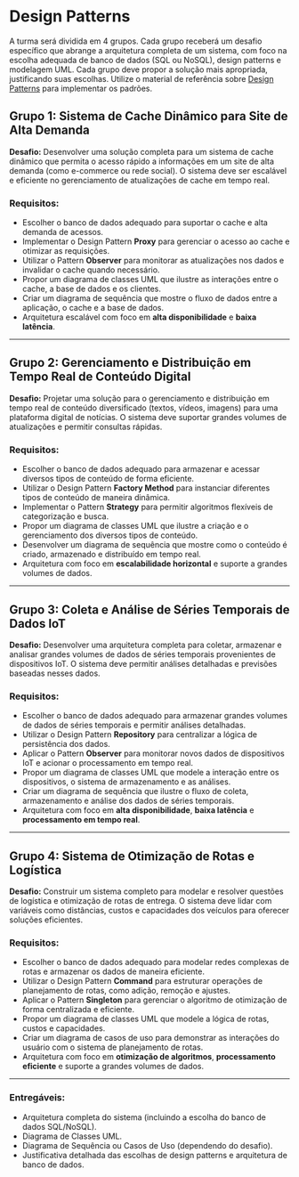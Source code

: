 # Design Patterns

A turma será dividida em 4 grupos. Cada grupo receberá um desafio específico que abrange a arquitetura completa de um sistema, com foco na escolha adequada de banco de dados (SQL ou NoSQL), design patterns e modelagem UML. Cada grupo deve propor a solução mais apropriada, justificando suas escolhas. Utilize o material de referência sobre [Design Patterns](https://github.com/klaytoncastro/idp-archisw/blob/main/patterns/DesignPatterns.pdf) para implementar os padrões. 

## Grupo 1: Sistema de Cache Dinâmico para Site de Alta Demanda

**Desafio:** Desenvolver uma solução completa para um sistema de cache dinâmico que permita o acesso rápido a informações em um site de alta demanda (como e-commerce ou rede social). O sistema deve ser escalável e eficiente no gerenciamento de atualizações de cache em tempo real.

### Requisitos:
- Escolher o banco de dados adequado para suportar o cache e alta demanda de acessos.
- Implementar o Design Pattern **Proxy** para gerenciar o acesso ao cache e otimizar as requisições.
- Utilizar o Pattern **Observer** para monitorar as atualizações nos dados e invalidar o cache quando necessário.
- Propor um diagrama de classes UML que ilustre as interações entre o cache, a base de dados e os clientes.
- Criar um diagrama de sequência que mostre o fluxo de dados entre a aplicação, o cache e a base de dados.
- Arquitetura escalável com foco em **alta disponibilidade** e **baixa latência**.

---

## Grupo 2: Gerenciamento e Distribuição em Tempo Real de Conteúdo Digital

**Desafio:** Projetar uma solução para o gerenciamento e distribuição em tempo real de conteúdo diversificado (textos, vídeos, imagens) para uma plataforma digital de notícias. O sistema deve suportar grandes volumes de atualizações e permitir consultas rápidas.

### Requisitos:
- Escolher o banco de dados adequado para armazenar e acessar diversos tipos de conteúdo de forma eficiente.
- Utilizar o Design Pattern **Factory Method** para instanciar diferentes tipos de conteúdo de maneira dinâmica.
- Implementar o Pattern **Strategy** para permitir algoritmos flexíveis de categorização e busca.
- Propor um diagrama de classes UML que ilustre a criação e o gerenciamento dos diversos tipos de conteúdo.
- Desenvolver um diagrama de sequência que mostre como o conteúdo é criado, armazenado e distribuído em tempo real.
- Arquitetura com foco em **escalabilidade horizontal** e suporte a grandes volumes de dados.

---

## Grupo 3: Coleta e Análise de Séries Temporais de Dados IoT

**Desafio:** Desenvolver uma arquitetura completa para coletar, armazenar e analisar grandes volumes de dados de séries temporais provenientes de dispositivos IoT. O sistema deve permitir análises detalhadas e previsões baseadas nesses dados.

### Requisitos:
- Escolher o banco de dados adequado para armazenar grandes volumes de dados de séries temporais e permitir análises detalhadas.
- Utilizar o Design Pattern **Repository** para centralizar a lógica de persistência dos dados.
- Aplicar o Pattern **Observer** para monitorar novos dados de dispositivos IoT e acionar o processamento em tempo real.
- Propor um diagrama de classes UML que modele a interação entre os dispositivos, o sistema de armazenamento e as análises.
- Criar um diagrama de sequência que ilustre o fluxo de coleta, armazenamento e análise dos dados de séries temporais.
- Arquitetura com foco em **alta disponibilidade**, **baixa latência** e **processamento em tempo real**.

---

## Grupo 4: Sistema de Otimização de Rotas e Logística

**Desafio:** Construir um sistema completo para modelar e resolver questões de logística e otimização de rotas de entrega. O sistema deve lidar com variáveis como distâncias, custos e capacidades dos veículos para oferecer soluções eficientes.

### Requisitos:
- Escolher o banco de dados adequado para modelar redes complexas de rotas e armazenar os dados de maneira eficiente.
- Utilizar o Design Pattern **Command** para estruturar operações de planejamento de rotas, como adição, remoção e ajustes.
- Aplicar o Pattern **Singleton** para gerenciar o algoritmo de otimização de forma centralizada e eficiente.
- Propor um diagrama de classes UML que modele a lógica de rotas, custos e capacidades.
- Criar um diagrama de casos de uso para demonstrar as interações do usuário com o sistema de planejamento de rotas.
- Arquitetura com foco em **otimização de algoritmos**, **processamento eficiente** e suporte a grandes volumes de dados.

---

### Entregáveis:
- Arquitetura completa do sistema (incluindo a escolha do banco de dados SQL/NoSQL).
- Diagrama de Classes UML.
- Diagrama de Sequência ou Casos de Uso (dependendo do desafio).
- Justificativa detalhada das escolhas de design patterns e arquitetura de banco de dados.
